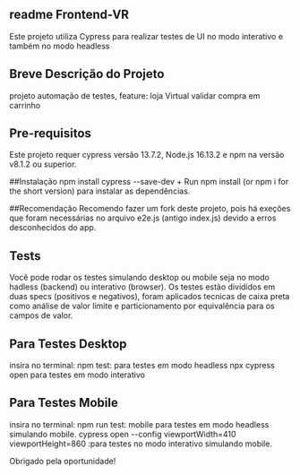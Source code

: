 ## readme Frontend-VR 
 Este projeto utiliza Cypress para realizar testes de UI no modo interativo e também no modo headless
## Breve Descrição do Projeto 
 projeto automação de testes, feature: loja Virtual validar compra em carrinho

## Pre-requisitos

Este projeto requer cypress versão 13.7.2, Node.js 16.13.2 e npm na versão v8.1.2 ou superior.

##Instalação
npm install cypress --save-dev + Run npm install (or npm i for the short version) para instalar as dependências.

##Recomendação
Recomendo fazer um fork deste projeto, pois há exeções que foram necessárias no arquivo e2e.js (antigo index.js) devido a erros desconhecidos do app.

## Tests
 
 Você pode rodar os testes simulando desktop ou mobile seja no modo hadless (backend) ou interativo (browser). Os testes estão divididos em duas specs (positivos e negativos), foram aplicados tecnicas de caixa preta como análise de valor limite e particionamento por equivalência para os campos de valor.

 ## Para Testes Desktop
 insira no terminal: 
 npm test: para testes em modo headless
 npx cypress open para testes em modo interativo

## Para Testes Mobile
insira no terminal: 
npm run test: mobile para testes em modo headless simulando mobile.
cypress open --config viewportWidth=410 viewportHeight=860 :para testes no modo interativo simulando mobile. 

Obrigado pela oportunidade!